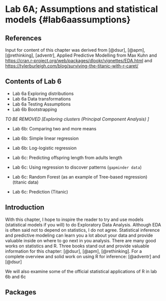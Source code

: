 # Lab 6A; Assumptions and statistical models {#lab6aassumptions}



## References
Input for content of this chapter was derived from [@dsur], [@apm], [@rethinking], [adventr], Applied Predictive Modelling from Max Kuhn and
https://cran.r-project.org/web/packages/dlookr/vignettes/EDA.html and https://tylerburleigh.com/blog/surviving-the-titanic-with-r-caret/

## Contents of Lab 6

 - Lab 6a Exploring distributions
 - Lab 6a Data transformations
 - Lab 6a Testing Assumptions
 - Lab 6b Bootstrapping

*TO BE REMOVED [Exploring clusters (Principal Component Analysis) ]* 
 
 - Lab 6b: Comparing two and more means
 - Lab 6b: Simple linear regression
 - Lab 6b: Log-logistic regression
 
 - Lab 6c: Predicting offspring length from adults length
 - Lab 6c: Using regression to discover patterns (`gapminder data`)
 - Lab 6c: Random Forest (as an example of Tree-based regression) (titanic data)
 - Lab 6c: Prediction (Titanic)
 
## Introduction
With this chapter, I hope to inspire the reader to try and use models (statistical models if you will) to do Exploratory Data Analysis. Although EDA is often said not to depend on statistics, I do not agree. Statistical inference and predictive modeling can learn you a lot about your data and provide valuable inside on where to go next in you analysis. 
There are many good works on statistics and R. Three books stand out and provide valuable information for this chapter:
[@dsur], [@apm], [@rethinking]. For a complete overview and solid work on using R for inference: [@adventr] and [@dsur]

We will also examine some of the official statistical applications of R in lab 6b and 6c

## Packages












































